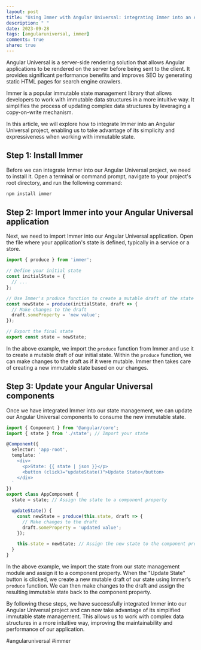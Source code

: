 ```yaml
---
layout: post
title: "Using Immer with Angular Universal: integrating Immer into an Angular Universal project"
description: " "
date: 2023-09-28
tags: [angularuniversal, immer]
comments: true
share: true
---
```


Angular Universal is a server-side rendering solution that allows Angular applications to be rendered on the server before being sent to the client. It provides significant performance benefits and improves SEO by generating static HTML pages for search engine crawlers.

Immer is a popular immutable state management library that allows developers to work with immutable data structures in a more intuitive way. It simplifies the process of updating complex data structures by leveraging a copy-on-write mechanism.

In this article, we will explore how to integrate Immer into an Angular Universal project, enabling us to take advantage of its simplicity and expressiveness when working with immutable state.

## Step 1: Install Immer

Before we can integrate Immer into our Angular Universal project, we need to install it. Open a terminal or command prompt, navigate to your project's root directory, and run the following command:

```bash
npm install immer
```

## Step 2: Import Immer into your Angular Universal application

Next, we need to import Immer into our Angular Universal application. Open the file where your application's state is defined, typically in a service or a store.

```typescript
import { produce } from 'immer';

// Define your initial state
const initialState = {
  // ...
};

// Use Immer's produce function to create a mutable draft of the state
const newState = produce(initialState, draft => {
  // Make changes to the draft
  draft.someProperty = 'new value';
});

// Export the final state
export const state = newState;
```

In the above example, we import the `produce` function from Immer and use it to create a mutable draft of our initial state. Within the `produce` function, we can make changes to the draft as if it were mutable. Immer then takes care of creating a new immutable state based on our changes.

## Step 3: Update your Angular Universal components

Once we have integrated Immer into our state management, we can update our Angular Universal components to consume the new immutable state.

```typescript
import { Component } from '@angular/core';
import { state } from './state'; // Import your state

@Component({
  selector: 'app-root',
  template: `
    <div>
      <p>State: {{ state | json }}</p>
      <button (click)="updateState()">Update State</button>
    </div>
  `
})
export class AppComponent {
  state = state; // Assign the state to a component property

  updateState() {
    const newState = produce(this.state, draft => {
      // Make changes to the draft
      draft.someProperty = 'updated value';
    });

    this.state = newState; // Assign the new state to the component property
  }
}
```

In the above example, we import the state from our state management module and assign it to a component property. When the "Update State" button is clicked, we create a new mutable draft of our state using Immer's `produce` function. We can then make changes to the draft and assign the resulting immutable state back to the component property.

By following these steps, we have successfully integrated Immer into our Angular Universal project and can now take advantage of its simplified immutable state management. This allows us to work with complex data structures in a more intuitive way, improving the maintainability and performance of our application.

#angularuniversal #immer